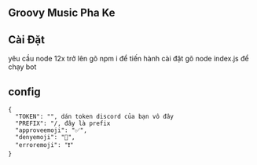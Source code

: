 ## Groovy Music Pha Ke 

## Cài Đặt
yêu cầu node 12x trở lên
gõ npm i để tiến hành cài đặt
gõ node index.js để chạy bot

## config
```
{
  "TOKEN": "", dán token discord của bạn vô đây
  "PREFIX": "/, đây là prefix
  "approveemoji": "✅",
  "denyemoji": "🚫",
  "erroremoji": "️❗"
}
```
